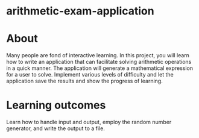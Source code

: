 # arithmetic-exam-application
# About
Many people are fond of interactive learning. In this project, you will learn how to write an application that can facilitate solving arithmetic operations in a quick manner. The application will generate a mathematical expression for a user to solve. Implement various levels of difficulty and let the application save the results and show the progress of learning.
# Learning outcomes
Learn how to handle input and output, employ the random number generator, and write the output to a file.
